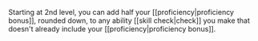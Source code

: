Starting at 2nd level, you can add half your [[proficiency|proficiency bonus]], rounded down, to any ability [[skill check|check]] you make that doesn't already include your [[proficiency|proficiency bonus]].